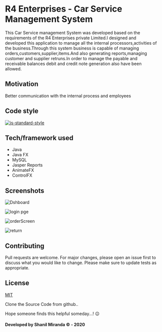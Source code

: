 # R4 Enterprises - Car Service Management System

This Car Service management System was developed based on the requirements of the R4 Enterprises private Limited.I designed and developed this application to manage all the internal processors,activities of the business.Through this system business is capable of managing orders,customers,supplier,items.And also generating reports,managing customer and supplier retruns.In order to manage the payable and receivable balances debit and credit note generation also have been allowed.

## Motivation

Better communication with the internal process and employees

## Code style
[![js-standard-style](https://img.shields.io/azure-devops/coverage/swellaby/opensource/25.svg)](https://google.com)
 

## Tech/framework used
* Java
* Java FX
* MySQL
* Jasper Reports
* AnimateFX
* ControlFX

## Screenshots
![Dshboard](https://user-images.githubusercontent.com/56855063/92522677-a5012100-f20e-11ea-9ea1-77e23564ef87.png)

![login pge](https://user-images.githubusercontent.com/56855063/92522683-a6cae480-f20e-11ea-9802-9c2e4ce84e1d.png)

![orderScreen](https://user-images.githubusercontent.com/56855063/92522684-a7637b00-f20e-11ea-8056-489c2b0e3f64.png)

![return](https://user-images.githubusercontent.com/56855063/92522686-a7fc1180-f20e-11ea-95a1-b6cc7a82425c.png)


## Contributing
Pull requests are welcome. For major changes, please open an issue first to discuss what you would like to change.
Please make sure to update tests as appropriate.

## License
[MIT](https://choosealicense.com/licenses/mit/)

Clone the Source Code from github..

Hope someone finds this helpful someday...! :wink:

#### Developed by Shanil Miranda © - 2020
